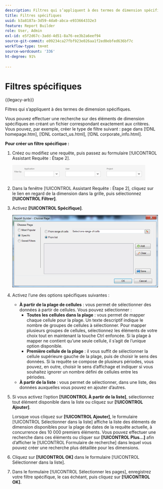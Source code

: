 ```yaml
---
description: Filtres qui s’appliquent à des termes de dimension spécifiques.
title: Filtres spécifiques
uuid: b3a8187a-3d59-4da0-abca-e933664332e3
feature: Report Builder
role: User, Admin
exl-id: e5f2d67c-3add-4d51-8a76-ee3b2a6eef94
source-git-commit: e09234ca27fbf923e026aa1f2ed0ebfed636bf7c
workflow-type: tm+mt
source-wordcount: '336'
ht-degree: 91%

---
```


# Filtres spécifiques

{{legacy-arb}}

Filtres qui s’appliquent à des termes de dimension spécifiques.

Vous pouvez effectuer une recherche sur des éléments de dimension spécifiques en créant un fichier correspondant exactement aux critères. Vous pouvez, par exemple, créer le type de filtre suivant : page dans [!DNL homepage.htm], [!DNL contact_us.html], [!DNL corporate_info.html].

**Pour créer un filtre spécifique :**

1. Créez ou modifiez une requête, puis passez au formulaire [!UICONTROL Assistant Requête : Étape 2].

   ![Capture d’écran affichant les options Filtrer par : Application, Utilisateur et Projet.](/help/admin/tools/assets/filter.png)

1. Dans la fenêtre [!UICONTROL Assistant Requête : Étape 2], cliquez sur le lien en regard de la dimension dans la grille, puis sélectionnez **[!UICONTROL Filtrer]**.

1. Activez **[!UICONTROL Spécifique]**.

   ![Copie d’écran de la boîte de dialogue Choisir la page avec l’option Spécifique sélectionnée.](assets/choose_page_specific01.png)

1. Activez l’une des options spécifiques suivantes :

   * **À partir de la plage de cellules** : vous permet de sélectionner des données à partir de cellules. Vous pouvez sélectionner :
      * **Toutes les cellules dans la plage** : vous permet de mapper chaque cellule pour la plage. Un texte descriptif indique le nombre de groupes de cellules à sélectionner. Pour mapper plusieurs groupes de cellules, sélectionnez les éléments de votre choix tout en maintenant la touche Ctrl enfoncée. Si la plage à mapper ne contient qu’une seule cellule, il s’agit de l’unique option disponible.
      * **Première cellule de la plage** : il vous suffit de sélectionner la cellule supérieure gauche de la plage, puis de choisir le sens des données. Si la requête se compose de plusieurs périodes, vous pouvez, en outre, choisir le sens d’affichage et indiquer si vous souhaitez ignorer un nombre défini de cellules entre les périodes.
   * **À partir de la liste** : vous permet de sélectionner, dans une liste, des données auxquelles vous pouvez en ajouter d’autres.
1. Si vous activez l’option **[!UICONTROL À partir de la liste]**, sélectionnez tout élément disponible dans la liste ou cliquez sur **[!UICONTROL Ajouter]**.

   Lorsque vous cliquez sur **[!UICONTROL Ajouter]**, le formulaire [!UICONTROL Sélectionner dans la liste] affiche la liste des éléments de dimension disponibles pour la plage de dates de la requête actuelle, à concurrence des 10 000 premiers éléments. Vous pouvez effectuer une recherche dans ces éléments ou cliquer sur **[!UICONTROL Plus…]** afin d’afficher le [!UICONTROL Formulaire de recherche] dans lequel vous pouvez créer une recherche plus détaillée pour les dimensions.
1. Cliquez sur **[!UICONTROL OK]** dans le formulaire [!UICONTROL Sélectionner dans la liste].
1. Dans le formulaire [!UICONTROL Sélectionner les pages], enregistrez votre filtre spécifique, le cas échéant, puis cliquez sur **[!UICONTROL OK]**.
